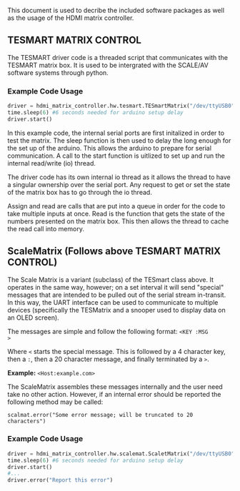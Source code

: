 This document is used to decribe the included software packages as well as the usage of the HDMI matrix controller. 

## TESMART MATRIX CONTROL 

The TESMART driver code is a threaded script that communicates with the TESMART matrix box. It is used to be intergrated with
the SCALE/AV software systems through python. 

### Example Code Usage 
```python
driver = hdmi_matrix_controller.hw.tesmart.TESmartMatrix("/dev/ttyUSB0")
time.sleep(6) #6 seconds needed for arduino setup delay 
driver.start()
```
In this example code, the internal serial ports are first initalized in order to test the matrix. The sleep function is then used to delay the long enough for the set up of the arduino. This allows the arduino to prepare for serial communication. A call to the start function is uitlized to set up and run the internal read/write (io) thread.

The driver code has its own internal io thread as it allows the thread to have a singular ownership over the serial port. Any request to get or set the state of the matrix box has to go through the io thread. 

Assign and read are calls that are put into a queue in order for the code to take multiple inputs at once. Read is the function that gets the state of the numbers presented on the matrix box. This then allows the thread to cache the read call into memory.

## ScaleMatrix (Follows above TESMART MATRIX CONTROL)

The Scale Matrix is a variant (subclass) of the TESmart class above. It operates in the same way, however; on a set interval it will send "special" messages that are intended to be pulled out of the serial stream in-transit. In this way, the UART interface can be used to communicate to multiple devices (specifically the TESMatrix and a snooper used to display data on an OLED screen).

The messages are simple and follow the following format:
```<KEY :MSG                 >```

Where `<` starts the special message. This is followed by a 4 character key, then a `:`, then a 20 character message, and finally terminated by a `>`.

**Example:**
```<Host:example.com>```

The ScaleMatrix assembles these messages internally and the user need take no other action.  However, if an internal error should be reported the following method may be called:

```
scalmat.error("Some error message; will be truncated to 20 characters")
```

### Example Code Usage 
```python
driver = hdmi_matrix_controller.hw.scalemat.ScaletMatrix("/dev/ttyUSB0")
time.sleep(6) #6 seconds needed for arduino setup delay 
driver.start()
#...
driver.error("Report this error")
```


